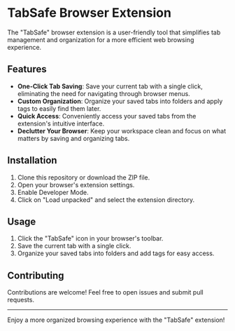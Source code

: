 # TabSafe Browser Extension

The "TabSafe" browser extension is a user-friendly tool that simplifies tab management and organization for a more efficient web browsing experience.

## Features

- **One-Click Tab Saving**: Save your current tab with a single click, eliminating the need for navigating through browser menus.
- **Custom Organization**: Organize your saved tabs into folders and apply tags to easily find them later.
- **Quick Access**: Conveniently access your saved tabs from the extension's intuitive interface.
- **Declutter Your Browser**: Keep your workspace clean and focus on what matters by saving and organizing tabs.

## Installation

1. Clone this repository or download the ZIP file.
2. Open your browser's extension settings.
3. Enable Developer Mode.
4. Click on "Load unpacked" and select the extension directory.

## Usage

1. Click the "TabSafe" icon in your browser's toolbar.
2. Save the current tab with a single click.
3. Organize your saved tabs into folders and add tags for easy access.

## Contributing

Contributions are welcome! Feel free to open issues and submit pull requests.

---

Enjoy a more organized browsing experience with the "TabSafe" extension!
